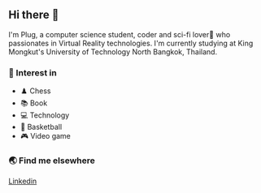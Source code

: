 ## Hi there 👋

I'm Plug, a computer science student, coder and sci-fi lover:rocket: who passionates in Virtual Reality technologies. I'm currently studying at King Mongkut's University of Technology North Bangkok, Thailand. 

### :jack_o_lantern: Interest in 
- ♟️ Chess
- :books: Book
- :computer: Technology
- :basketball: Basketball
- :video_game: Video game

### :earth_asia: Find me elsewhere
[Linkedin](https://www.linkedin.com/in/phutthabut-panyaprachum-29013a18a/)

<!--![alt text](https://github.com/PlugPyprch/PlugPyprch/blob/main/Pink%20Autism%20Facebook%20Event%20Cover.png)-->

<!--
**PlugPyprch/PlugPyprch** is a ✨ _special_ ✨ repository because its `README.md` (this file) appears on your GitHub profile.

Here are some ideas to get you started:

- 🔭 I’m currently working on ...
- 🌱 I’m currently learning ...
- 👯 I’m looking to collaborate on ...
- 🤔 I’m looking for help with ...
- 💬 Ask me about ...
- 📫 How to reach me: ...
- 😄 Pronouns: ...
- ⚡ Fun fact: ...
-->
